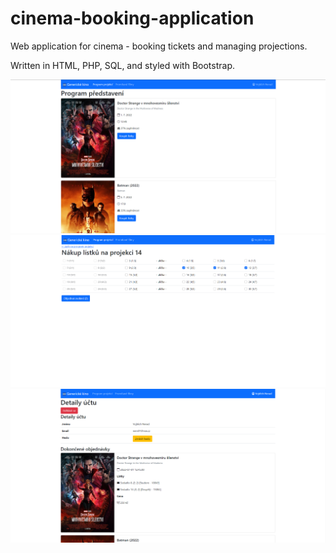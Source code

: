 # cinema-booking-application
Web application for cinema - booking tickets and managing projections.

Written in HTML, PHP, SQL, and styled with Bootstrap.

![Projections](cinema-booking-application_projections.png)
![Booking seats](cinema-booking-application_booking-seats.png)
![Account details](cinema-booking-application_account-details.png)
